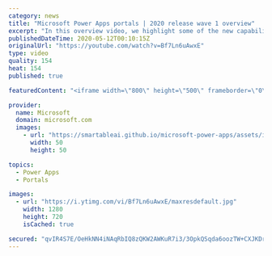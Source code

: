 ```yaml
---
category: news
title: "Microsoft Power Apps portals | 2020 release wave 1 overview"
excerpt: "In this overview video, we highlight some of the new capabilities included in the latest update to Microsoft Power Apps portals.     Here are the capabilities covered:   •    Power BI integration, so you can quickly add Power BI reports, tables, and dashboards to your portals without coding.  •    Themes"
publishedDateTime: 2020-05-12T00:10:15Z
originalUrl: "https://youtube.com/watch?v=Bf7Ln6uAwxE"
type: video
quality: 154
heat: 154
published: true

featuredContent: "<iframe width=\"800\" height=\"500\" frameborder=\"0\" src=\"https://www.youtube.com/embed/Bf7Ln6uAwxE\" allow=\"accelerometer; autoplay; encrypted-media; gyroscope; picture-in-picture\" allowfullscreen></iframe>"

provider:
  name: Microsoft
  domain: microsoft.com
  images:
    - url: "https://smartableai.github.io/microsoft-power-apps/assets/images/organizations/microsoft.com-50x50.jpg"
      width: 50
      height: 50

topics:
  - Power Apps
  - Portals

images:
  - url: "https://i.ytimg.com/vi/Bf7Ln6uAwxE/maxresdefault.jpg"
    width: 1280
    height: 720
    isCached: true

secured: "qvIR4S7E/OeHkNN4iNAqRbIQ8zQKW2AWKuR7i3/3OpkQSqda6oozTW+CXJKDryquRGaDHqDfGImOu6Ypnc/3aIET1hbskEvXUY1XAvRJRS7wvS5NBOTcXBJzhyo557qWlkQhyfwh1Fvo6yYERhTlWoEQ1XLmuqY6/+La04t3VDfd8GNjUeb7AhiVJTkArd6K279ExaToUo/VoDGfQ32+TBxzvLkARazirQk3psCp/mRqPpl7ch16orfGnqAg1J0ZfSMZuxMGm7jmYZ7Y5sPwKLBcRQIxD15xi7xdrxkJyGQOBZbAP5PJ4BZD2bbT2kJz2xDwTRNIZ4mWycvjgN1xhZqP+Pj23l8TF9cg2/kBJdLEA6OOUEqx3xXl2kPDTYGe1EQSRxNEg3V6j83A9Vzq8Vg44W1YPKmBAThdoxldn9sJnLZx2dix2g9ZB8eMklHt;obFpzP99Cn64bNumccNntw=="
---
```



